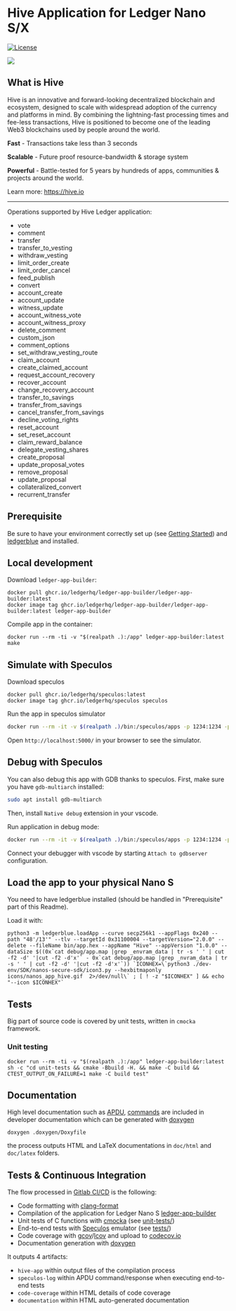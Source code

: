 # Hive Application for Ledger Nano S/X

[![License](https://img.shields.io/badge/License-Apache%202.0-blue.svg)](https://opensource.org/licenses/Apache-2.0)


![](https://user-images.githubusercontent.com/4411084/79356492-53928580-7f3f-11ea-929c-2b7e4ee4c8d5.jpg)

## What is Hive

Hive is an innovative and forward-looking decentralized blockchain and ecosystem, designed to scale with widespread adoption of the currency and platforms in mind. By combining the lightning-fast processing times and fee-less transactions, Hive is positioned to become one of the leading Web3 blockchains used by people around the world.

**Fast** - Transactions take less than 3 seconds

**Scalable** - Future proof resource-bandwidth & storage system

**Powerful** - Battle-tested for 5 years by hundreds of apps, communities & projects around the world.

Learn more: https://hive.io

***

Operations supported by Hive Ledger application:
 * vote
 * comment
 * transfer
 * transfer_to_vesting
 * withdraw_vesting
 * limit_order_create
 * limit_order_cancel
 * feed_publish
 * convert
 * account_create
 * account_update
 * witness_update
 * account_witness_vote
 * account_witness_proxy
 * delete_comment
 * custom_json
 * comment_options
 * set_withdraw_vesting_route
 * claim_account
 * create_claimed_account
 * request_account_recovery
 * recover_account
 * change_recovery_account
 * transfer_to_savings
 * transfer_from_savings
 * cancel_transfer_from_savings
 * decline_voting_rights
 * reset_account
 * set_reset_account
 * claim_reward_balance
 * delegate_vesting_shares
 * create_proposal
 * update_proposal_votes
 * remove_proposal
 * update_proposal
 * collateralized_convert
 * recurrent_transfer

## Prerequisite

Be sure to have your environment correctly set up (see [Getting Started](https://developers.ledger.com/docs/nano-app/quickstart/)) and [ledgerblue](https://pypi.org/project/ledgerblue/) and installed.

## Local development

Download `ledger-app-builder`:

```
docker pull ghcr.io/ledgerhq/ledger-app-builder/ledger-app-builder:latest
docker image tag ghcr.io/ledgerhq/ledger-app-builder/ledger-app-builder:latest ledger-app-builder

```

Compile app in the container:

```
docker run --rm -ti -v "$(realpath .):/app" ledger-app-builder:latest make
``` 

## Simulate with Speculos

Download speculos

```
docker pull ghcr.io/ledgerhq/speculos:latest
docker image tag ghcr.io/ledgerhq/speculos speculos

```

Run the app in speculos simulator

```bash
docker run --rm -it -v $(realpath .)/bin:/speculos/apps -p 1234:1234 -p 5000:5000 -p 40000:40000 -p 41000:41000 speculos --display headless --vnc-port 41000 --apdu-port 40000 apps/app.elf
```

Open `http://localhost:5000/` in your browser to see the simulator.


## Debug with Speculos

You can also debug this app with GDB thanks to speculos. First, make sure you have `gdb-multiarch` installed:

```bash
sudo apt install gdb-multiarch
```

Then, install `Native debug` extension in your vscode.

Run application in debug mode:

```bash
docker run --rm -it -v $(realpath .)/bin:/speculos/apps -p 1234:1234 -p 5000:5000 -p 40000:40000 -p 41000:41000 speculos --display headless --vnc-port 41000 --apdu-port 40000 --debug apps/app.elf
```

Connect your debugger with vscode by starting `Attach to gdbserver` configuration.

## Load the app to your physical Nano S

You need to have ledgerblue installed (should be handled in "Prerequisite" part of this Readme).


Load it with:

```
python3 -m ledgerblue.loadApp --curve secp256k1 --appFlags 0x240 --path "48'/13'" --tlv --targetId 0x31100004 --targetVersion="2.0.0" --delete --fileName bin/app.hex --appName "Hive" --appVersion "1.0.0" --dataSize $((0x`cat debug/app.map |grep _envram_data | tr -s ' ' | cut -f2 -d' '|cut -f2 -d'x'` - 0x`cat debug/app.map |grep _nvram_data | tr -s ' ' | cut -f2 -d' '|cut -f2 -d'x'`)) `ICONHEX=\`python3 ./dev-env/SDK/nanos-secure-sdk/icon3.py --hexbitmaponly icons/nanos_app_hive.gif  2>/dev/null\` ; [ ! -z "$ICONHEX" ] && echo "--icon $ICONHEX"`
```


## Tests

Big part of source code is covered by unit tests, written in `cmocka` framework.

### Unit testing

```
docker run --rm -ti -v "$(realpath .):/app" ledger-app-builder:latest sh -c "cd unit-tests && cmake -Bbuild -H. && make -C build && CTEST_OUTPUT_ON_FAILURE=1 make -C build test"
```

## Documentation

High level documentation such as [APDU](doc/APDU.md), [commands](doc/COMMANDS.md) are included in developer documentation which can be generated with [doxygen](https://www.doxygen.nl)

```
doxygen .doxygen/Doxyfile
```

the process outputs HTML and LaTeX documentations in `doc/html` and `doc/latex` folders.

## Tests & Continuous Integration

The flow processed in [Gitlab CI/CD](https://docs.gitlab.com/ee/ci/) is the following:

- Code formatting with [clang-format](http://clang.llvm.org/docs/ClangFormat.html)
- Compilation of the application for Ledger Nano S [ledger-app-builder](https://github.com/LedgerHQ/ledger-app-builder)
- Unit tests of C functions with [cmocka](https://cmocka.org/) (see [unit-tests/](unit-tests/))
- End-to-end tests with [Speculos](https://github.com/LedgerHQ/speculos) emulator (see [tests/](tests/))
- Code coverage with [gcov](https://gcc.gnu.org/onlinedocs/gcc/Gcov.html)/[lcov](http://ltp.sourceforge.net/coverage/lcov.php) and upload to [codecov.io](https://about.codecov.io)
- Documentation generation with [doxygen](https://www.doxygen.nl)

It outputs 4 artifacts:

- `hive-app` within output files of the compilation process
- `speculos-log` within APDU command/response when executing end-to-end tests
- `code-coverage` within HTML details of code coverage
- `documentation` within HTML auto-generated documentation


